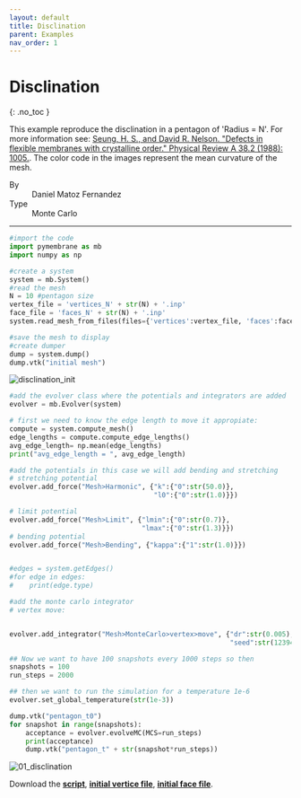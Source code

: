 ```yaml
---
layout: default
title: Disclination
parent: Examples
nav_order: 1
---
```


# Disclination

{: .no_toc }

This example reproduce the disclination in a pentagon of 'Radius = N'. For more information see: [Seung, H. S., and David R. Nelson. "Defects in flexible membranes with crystalline order." Physical Review A 38.2 (1988): 1005.](https://journals.aps.org/pra/abstract/10.1103/PhysRevA.38.1005). The color code in the images represent the mean curvature of the mesh.


<dl>
  <dt>By</dt>
  <dd>Daniel Matoz Fernandez</dd>
  <dt>Type</dt>
  <dd>Monte Carlo</dd>
</dl>

---

```python
#import the code
import pymembrane as mb
import numpy as np
```

```python
#create a system
system = mb.System()
#read the mesh
N = 10 #pentagon size
vertex_file = 'vertices_N' + str(N) + '.inp'
face_file = 'faces_N' + str(N) + '.inp'
system.read_mesh_from_files(files={'vertices':vertex_file, 'faces':face_file})
```

```python
#save the mesh to display
#create dumper
dump = system.dump()
dump.vtk("initial mesh")
```

![disclination_init](../../images/01_disclination_init.png)

```python
#add the evolver class where the potentials and integrators are added
evolver = mb.Evolver(system)
```

```python
# first we need to know the edge length to move it appropiate:
compute = system.compute_mesh()
edge_lengths = compute.compute_edge_lengths()
avg_edge_length= np.mean(edge_lengths)
print("avg_edge_length = ", avg_edge_length)

#add the potentials in this case we will add bending and stretching
# stretching potential
evolver.add_force("Mesh>Harmonic", {"k":{"0":str(50.0)},
                                    "l0":{"0":str(1.0)}})

# limit potential
evolver.add_force("Mesh>Limit", {"lmin":{"0":str(0.7)},
                                 "lmax":{"0":str(1.3)}})
# bending potential
evolver.add_force("Mesh>Bending", {"kappa":{"1":str(1.0)}})


#edges = system.getEdges()
#for edge in edges:
#    print(edge.type)
```

```python
#add the monte carlo integrator
# vertex move:


evolver.add_integrator("Mesh>MonteCarlo>vertex>move", {"dr":str(0.005),
                                                       "seed":str(123949)})


```

```python
## Now we want to have 100 snapshots every 1000 steps so then
snapshots = 100
run_steps = 2000

## then we want to run the simulation for a temperature 1e-6
evolver.set_global_temperature(str(1e-3))

dump.vtk("pentagon_t0")
for snapshot in range(snapshots):
    acceptance = evolver.evolveMC(MCS=run_steps)
    print(acceptance)
    dump.vtk("pentagon_t" + str(snapshot*run_steps))

```

![01_disclination](../../images/01_disclination.png)

Download the [**script**](../../attached/disclination.py), [**initial vertice file**](../../attached/vertices_N10.inp), [**initial face file**](../../attached/faces_N10.inp).
